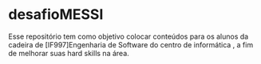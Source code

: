 # desafioMESSI
Esse repositório tem como objetivo colocar conteúdos para os alunos da cadeira de [IF997]Engenharia de Software do centro de informática , a fim de melhorar suas hard skills na área. 
